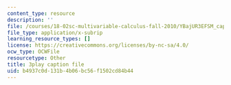 ```yaml
---
content_type: resource
description: ''
file: /courses/18-02sc-multivariable-calculus-fall-2010/YBajUR3EFSM_captions.vtt
file_type: application/x-subrip
learning_resource_types: []
license: https://creativecommons.org/licenses/by-nc-sa/4.0/
ocw_type: OCWFile
resourcetype: Other
title: 3play caption file
uid: b4937c0d-131b-4b06-bc56-f1502cd84b44
---
```


